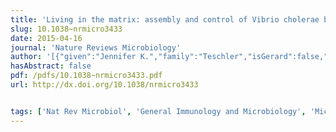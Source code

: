 ```yaml
---
title: 'Living in the matrix: assembly and control of Vibrio cholerae biofilms'
slug: 10.1038~nrmicro3433
date: 2015-04-16
journal: 'Nature Reviews Microbiology'
author: '[{"given":"Jennifer K.","family":"Teschler","isGerard":false,"isMember":false,"isFirst":false,"isCorresponding":false},{"given":"David","family":"Zamorano-Sánchez","isGerard":false,"isMember":false,"isFirst":false,"isCorresponding":false},{"given":"Andrew S.","family":"Utada","isGerard":false,"isMember":false,"isFirst":false,"isCorresponding":false},{"given":"Christopher J. A.","family":"Warner","isGerard":false,"isMember":false,"isFirst":false,"isCorresponding":false},{"given":"Gerard C. L.","family":"Wong","isGerard":true,"isMember":true,"isFirst":false,"isCorresponding":false},{"given":"Roger G.","family":"Linington","isGerard":false,"isMember":false,"isFirst":false,"isCorresponding":false},{"given":"Fitnat H.","family":"Yildiz","isGerard":false,"isMember":false,"isFirst":false,"isCorresponding":false}]'
hasAbstract: false
pdf: /pdfs/10.1038~nrmicro3433.pdf
url: http://dx.doi.org/10.1038/nrmicro3433


tags: ['Nat Rev Microbiol', 'General Immunology and Microbiology', 'Microbiology', 'Infectious Diseases']
---
```

<!--truncate-->